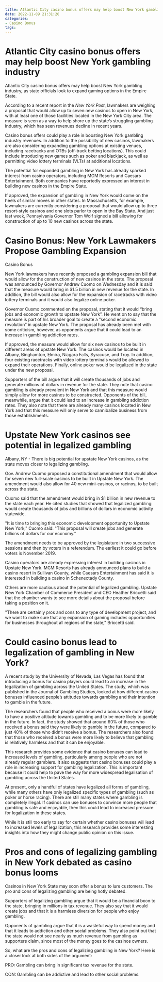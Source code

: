 ```yaml
---
title: Atlantic City casino bonus offers may help boost New York gambling industry
date: 2022-11-09 21:31:20
categories:
- Casino Bonus
tags:
---
```



#  Atlantic City casino bonus offers may help boost New York gambling industry

Atlantic City casino bonus offers may help boost New York gambling industry, as state officials look to expand gaming options in the Empire State.

According to a recent report in the <em>New York Post</em>, lawmakers are weighing a proposal that would allow up to seven new casinos to open in New York, with at least one of those facilities located in the New York City area. The measure is seen as a way to help shore up the state’s struggling gambling industry, which has seen revenues decline in recent years.

Casino bonus offers could play a role in boosting New York gambling industry revenues. In addition to the possibility of new casinos, lawmakers are also considering expanding gambling options at existing venues, including racetracks and OTBs (off-track betting locations). This could include introducing new games such as poker and blackjack, as well as permitting video lottery terminals (VLTs) at additional locations.

The potential for expanded gambling in New York has already sparked interest from casino operators, including MGM Resorts and Caesars Entertainment. Both companies have reportedly expressed an interest in building new casinos in the Empire State.

If approved, the expansion of gambling in New York would come on the heels of similar moves in other states. In Massachusetts, for example, lawmakers are currently considering a proposal that would allow up to three resort-style casinos and one slots parlor to open in the Bay State. And just last week, Pennsylvania Governor Tom Wolf signed a bill allowing for construction of up to 10 new casinos across the state.

#  Casino Bonus: New York Lawmakers Propose Gambling Expansion

Casino Bonus

New York lawmakers have recently proposed a gambling expansion bill that would allow for the construction of new casinos in the state. The proposal was announced by Governor Andrew Cuomo on Wednesday and it is said that the measure would bring in $1.5 billion in new revenue for the state. In addition, the bill would also allow for the expansion of racetracks with video lottery terminals and it would also legalize online poker.

Governor Cuomo commented on the proposal, stating that it would “bring jobs and economic growth to upstate New York”. He went on to say that the measure is part of his broader goal to create a “second economic revolution” in upstate New York. The proposal has already been met with some criticism, however, as opponents argue that it could lead to an increase in gambling addiction rates.

If approved, the measure would allow for six new casinos to be built in different areas of upstate New York. The casinos would be located in Albany, Binghamton, Elmira, Niagara Falls, Syracuse, and Troy. In addition, four existing racetracks with video lottery terminals would be allowed to expand their operations. Finally, online poker would be legalized in the state under the new proposal.

Supporters of the bill argue that it will create thousands of jobs and generate millions of dollars in revenue for the state. They note that casino gambling is already prevalent in New York and that this measure would simply allow for more casinos to be constructed. Opponents of the bill, meanwhile, argue that it could lead to an increase in gambling addiction rates. They also note that there are already many casinos located in New York and that this measure will only serve to cannibalize business from those establishments.

#  Upstate New York casinos see potential in legalized gambling

Albany, NY - There is big potential for upstate New York casinos, as the state moves closer to legalizing gambling.

Gov. Andrew Cuomo proposed a constitutional amendment that would allow for seven new full-scale casinos to be built in Upstate New York. The amendment would also allow for 40 new mini-casinos, or racinos, to be built across the state.

Cuomo said that the amendment would bring in $1 billion in new revenue to the state each year. He cited studies that showed that legalized gambling would create thousands of jobs and billions of dollars in economic activity statewide.

"It is time to bringing this economic development opportunity to Upstate New York," Cuomo said. "This proposal will create jobs and generate billions of dollars for our economy."

The amendment needs to be approved by the legislature in two successive sessions and then by voters in a referendum. The earliest it could go before voters is November 2019.

Casino operators are already expressing interest in building casinos in Upstate New York. MGM Resorts has already announced plans to build a casino resort in Sullivan County, while Caesars Entertainment has said it is interested in building a casino in Schenectady County.

Others are more cautious about the potential of legalized gambling. Upstate New York Chamber of Commerce President and CEO Heather Briccetti said that the chamber wants to see more details about the proposal before taking a position on it.

"There are certainly pros and cons to any type of development project, and we want to make sure that any expansion of gaming includes opportunities for businesses throughout all regions of the state," Briccetti said.

#  Could casino bonus lead to legalization of gambling in New York?

A recent study by the University of Nevada, Las Vegas has found that introducing a bonus for casino players could lead to an increase in the legalization of gambling across the United States. The study, which was published in the Journal of Gambling Studies, looked at how different casino bonuses influenced people’s attitudes towards gambling and their intention to gamble in the future.

The researchers found that people who received a bonus were more likely to have a positive attitude towards gambling and to be more likely to gamble in the future. In fact, the study showed that around 60% of those who received a bonus said they were likely to gamble in the future, compared to just 40% of those who didn’t receive a bonus. The researchers also found that those who received a bonus were more likely to believe that gambling is relatively harmless and that it can be enjoyable.

This research provides some evidence that casino bonuses can lead to increased levels of gambling, particularly among people who are not already regular gamblers. It also suggests that casino bonuses could play a role in increasing support for gambling legalization. This is important because it could help to pave the way for more widespread legalisation of gambling across the United States.

At present, only a handful of states have legalized all forms of gambling, while many others have only legalized specific types of gambling (such as poker or horse racing). There are still many states where gambling is completely illegal. If casinos can use bonuses to convince more people that gambling is safe and enjoyable, then this could lead to increased pressure for legalization in these states.

While it is still too early to say for certain whether casino bonuses will lead to increased levels of legalization, this research provides some interesting insights into how they might change public opinion on this issue.

#  Pros and cons of legalizing gambling in New York debated as casino bonus looms

Casinos in New York State may soon offer a bonus to lure customers. The pro and cons of legalizing gambling are being hotly debated.

Supporters of legalizing gambling argue that it would be a financial boon to the state, bringing in millions in tax revenue. They also say that it would create jobs and that it is a harmless diversion for people who enjoy gambling.

Opponents of gambling argue that it is a wasteful way to spend money and that it leads to addiction and other social problems. They also point out that the state would not see nearly as much revenue from gambling as supporters claim, since most of the money goes to the casinos owners.

So, what are the pros and cons of legalizing gambling in New York? Here is a closer look at both sides of the argument:

PRO: Gambling can bring in significant tax revenue for the state.

CON: Gambling can be addictive and lead to other social problems.
